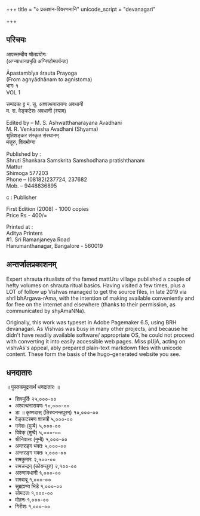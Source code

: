 +++
title = "० प्रकाशन-विवरणनानि"
unicode_script = "devanagari"

+++

## परिचयः
आपस्तम्बीय श्रौतप्रयोगः  
(अग्न्याधानप्रभृति अग्निष्टोमपर्यन्तः)

Āpastambīya śrauta Prayoga  
(From agnyādhānam to agnistoma)  
भागः १  
VOL 1

सम्पदकः ट्ट म. सु. अश्वत्थनारायणः अवधानी  
म. रा. वेङ्कटेशः अवधानी (श्याम)

Edited by – M. S. Ashwatthanarayana Avadhani  
M. R. Venkatesha Avadhani (Shyama)  
श्रुतिशङ्कर संस्कृत संस्थानम्  
मत्तूरु, शिवमोग्गा

Published by :  
Shruti Shankara Samskrita Samshodhana pratishthanam  
Mattur  
Shimoga 577203  
Phone – (08182)237724, 237682  
Mob. – 9448836895

c : Publisher

First Edition (2008) - 1000 copies  
Price Rs - 400/=

Printed at :  
Aditya Printers  
\#1. Sri Ramanjaneya Road  
Hanumanthanagar, Bangalore - 560019

## अन्तर्जालप्रकाशनम्
Expert shrauta ritualists of the famed mattUru village published a couple of hefty volumes on shrauta ritual basics. Having visited a few times, plus a LOT of follow up Vishvas managed to get the source files, in late 2019 via shrI bhArgava-rAma, with the intention of making available conveniently and for free on the internet and elsewhere (thanks to their permission, as communicated by shyAmaNNa). 

Originally, this work was typeset in Adobe Pagemaker 6.5, using BRH devanagari. As Vishvas was busy in many other projects, and because he didn't have readily available software/ appropriate OS, he could not proceed with converting it into easily accessible web pages. Miss pUjA, acting on vishvAs's appeal, ably prepared plain-text markdown files with unicode content. These form the basis of the hugo-generated website you see.

## धनदातारः
॥ पुस्तकमुद्रणार्थं धनदातारः ॥

- शिवमूर्तिः २५,०००-००
- अश्वत्थनारायणः १०,०००-००
- डा ॥ कृष्णदास् (तिरुवनन्तपुरम्) १०,०००-००
- वेङ्कटरमण शास्त्री ५,०००-००
- गणेशः (मुम्बै) ५,०००-००
- विवेक् (मुम्बै) ५,०००-००
- श्रीनिवासः (मुम्बै) ५,०००-००
- अन्तरङ्ग भक्तः ५,०००-००
- अन्तरङ्ग भक्तः ५,०००-००
- रामकुमारः २,५००-००
- रामचन्द्रन् (कोयम्त्तूरु) २,१००-००
- अरुणावधानी १,०००-००
- रामबाबू १,०००-००
- सुब्रह्मण्य भिडे १,०००-००
- सोमदत्तः १,०००-००
- मोहनः १,०००-००
- गिरीशः १,०००-००

